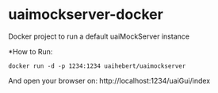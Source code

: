 # uaimockserver-docker
Docker project to run a default uaiMockServer instance

*How to Run:

```docker run -d -p 1234:1234 uaihebert/uaimockserver```

And open your browser on: 
http://localhost:1234/uaiGui/index